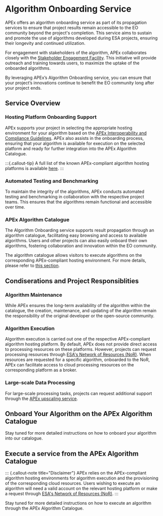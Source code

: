 # Algorithm Onboarding Service

APEx offers an algorithm onboarding service as part of its propagation services to ensure that project results remain
accessible to the EO community beyond the project's completion. This service aims to sustain and promote the use of
algorithms developed during ESA projects, ensuring their longevity and continued utilization.

For engagement with stakeholders of the algorithm, APEx collaborates closely with
the [Stakeholder Engagement Facility](https://esa-sef.eu/). This initiative will provide outreach and training towards
users, to maximize the uptake of the onboarded algorithms.

By leveraging APEx’s Algorithm Onboarding service, you can ensure that your project’s innovations continue to benefit
the
EO community long after your project ends.

## Service Overview

### Hosting Platform Onboarding Support

APEx supports your project in selecting the appropriate hosting environment for your algorithm based on
the [APEx Interoperability and Compliance Guidelines](../interoperability/algohostingenv.md). APEx also assists in the
onboarding process, ensuring that your algorithm is available for execution on the selected platform and ready for
further integration into the APEx Algorithm Catalogue.

:::{.callout-tip}
A full list of the known APEx-compliant algorithm hosting platforms is available [here](index.qmd#what-are-the-platforms-to-choose-from).
:::

### Automated Testing and Benchmarking

To maintain the integrity of the algorithms, APEx conducts automated testing and benchmarking in collaboration with the
respective project teams. This ensures that the algorithms remain functional and accessible over time.

### APEx Algorithm Catalogue

The Algorithm Onboarding service supports result propagation through an algorithm catalogue, facilitating easy
browsing and access to available algorithms. Users and other projects can also easily onboard their own algorithms,
fostering collaboration and innovation within the EO community.

The algorithm catalogue allows visitors to execute algorithms on the corresponding APEx-compliant hosting environment.
For more details, please refer to [this section](#execute-a-service-from-the-apex-algorithm-catalogue).

## Condiserations and Project Responsiblities

### Algorithm Maintenance

While APEx ensures the long-term availability of the algorithm within the catalogue, the creation, maintenance, and
updating of the algorithm remain the responsibility of the original developer or the open-source community.

### Algorithm Execution

Algorithm execution is carried out one of the respective APEx-compliant algorithm hosting platform. By default, APEx
does not provide direct access to processing resources on these platforms. However, projects can request processing
resources through [ESA's Network of Resources (NoR)](https://portfolio.nor-discover.org/). When resources are requested
for a specific algorithm, onboarded to the NoR, APEx can facilitate access to cloud processing resources on the
corresponding platform as a broker.

### Large-scale Data Processing

For large-scale processing tasks, projects can request additional support through
the [APEx upscaling service](./upscaling.md).

## Onboard Your Algorithm on the APEx Algorithm Catalogue

Stay tuned for more detailed instructions on how to onboard your algorithm into our catalogue.

## Execute a service from the APEx Algorithm Catalogue

::: {.callout-note title="Disclaimer"}
APEx relies on the APEx-compliant algorithm hosting environments for algorithm execution and the provisioning of the
corresponding cloud resources. Users wishing to execute an algorithm will need a valid account on the relevant hosting
platform or make a request through [ESA's Network of Resources (NoR)](https://portfolio.nor-discover.org/).
:::

Stay tuned for more detailed instructions on how to execute an algorithm through the APEx Algorithm Catalogue.
